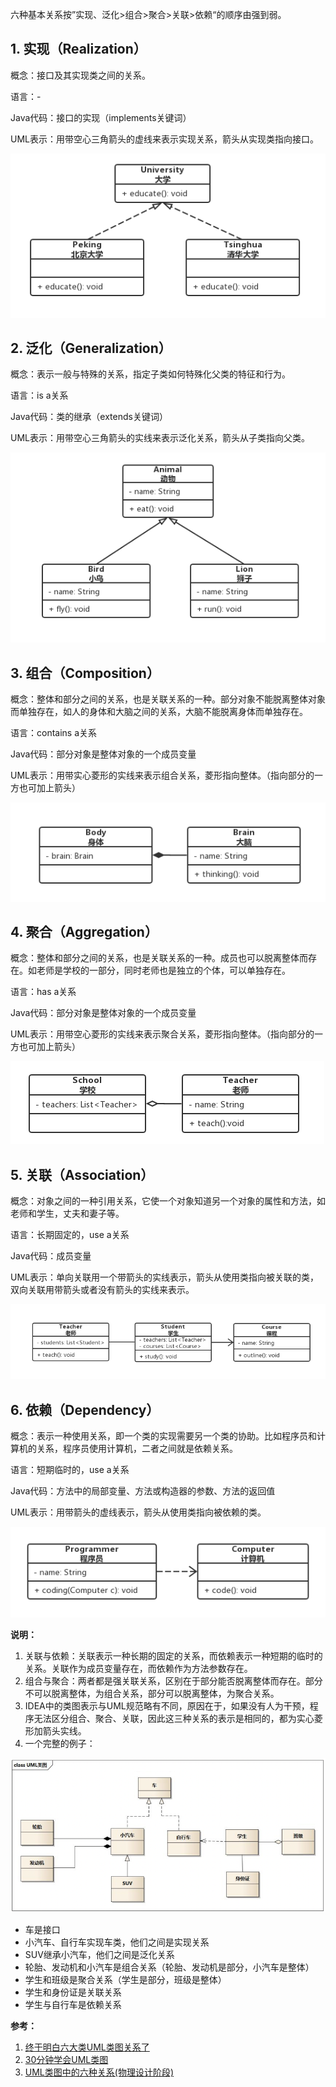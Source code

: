 六种基本关系按”实现、泛化>组合>聚合>关联>依赖“的顺序由强到弱。

## 1. 实现（Realization）

概念：接口及其实现类之间的关系。

语言：-

Java代码：接口的实现（implements关键词）

UML表示：用带空心三角箭头的虚线来表示实现关系，箭头从实现类指向接口。

![](assets/UML类图中的关系/image-20230228110030449.png)

## 2. 泛化（Generalization）

概念：表示一般与特殊的关系，指定子类如何特殊化父类的特征和行为。

语言：is a关系

Java代码：类的继承（extends关键词）

UML表示：用带空心三角箭头的实线来表示泛化关系，箭头从子类指向父类。

![](assets/UML类图中的关系/image-20230227172942888.png)

## 3. 组合（Composition）

概念：整体和部分之间的关系，也是关联关系的一种。部分对象不能脱离整体对象而单独存在，如人的身体和大脑之间的关系，大脑不能脱离身体而单独存在。

语言：contains a关系

Java代码：部分对象是整体对象的一个成员变量

UML表示：用带实心菱形的实线来表示组合关系，菱形指向整体。（指向部分的一方也可加上箭头）

![](assets/UML类图中的关系/image-20230228110143634.png)

## 4. 聚合（Aggregation）

概念：整体和部分之间的关系，也是关联关系的一种。成员也可以脱离整体而存在。如老师是学校的一部分，同时老师也是独立的个体，可以单独存在。

语言：has a关系

Java代码：部分对象是整体对象的一个成员变量

UML表示：用带空心菱形的实线来表示聚合关系，菱形指向整体。（指向部分的一方也可加上箭头）

![](assets/UML类图中的关系/image-20230228110200222.png)

## 5. 关联（Association）

概念：对象之间的一种引用关系，它使一个对象知道另一个对象的属性和方法，如老师和学生，丈夫和妻子等。

语言：长期固定的，use a关系

Java代码：成员变量

UML表示：单向关联用一个带箭头的实线表示，箭头从使用类指向被关联的类，双向关联用带箭头或者没有箭头的实线来表示。

![](assets/UML类图中的关系/image-20230228110220463.png)

## 6. 依赖（Dependency）

概念：表示一种使用关系，即一个类的实现需要另一个类的协助。比如程序员和计算机的关系，程序员使用计算机，二者之间就是依赖关系。

语言：短期临时的，use a关系

Java代码：方法中的局部变量、方法或构造器的参数、方法的返回值

UML表示：用带箭头的虚线表示，箭头从使用类指向被依赖的类。

![](assets/UML类图中的关系/image-20230228110235486.png)

**说明：**

1. 关联与依赖：关联表示一种长期的固定的关系，而依赖表示一种短期的临时的关系。关联作为成员变量存在，而依赖作为方法参数存在。
2. 组合与聚合：两者都是强关联关系，区别在于部分能否脱离整体而存在。部分不可以脱离整体，为组合关系，部分可以脱离整体，为聚合关系。
3. IDEA中的类图表示与UML规范略有不同，原因在于，如果没有人为干预，程序无法区分组合、聚合、关联，因此这三种关系的表示是相同的，都为实心菱形加箭头实线。
4. 一个完整的例子：

![](assets/UML类图中的关系/image-20230228113838354.png)

- 车是接口
- 小汽车、自行车实现车类，他们之间是实现关系
- SUV继承小汽车，他们之间是泛化关系
- 轮胎、发动机和小汽车是组合关系（轮胎、发动机是部分，小汽车是整体）
- 学生和班级是聚合关系（学生是部分，班级是整体）
- 学生和身份证是关联关系
- 学生与自行车是依赖关系

**参考：**

1. [终于明白六大类UML类图关系了](https://segmentfault.com/a/1190000021317534)
2. [30分钟学会UML类图](https://zhuanlan.zhihu.com/p/109655171)
3. [UML类图中的六种关系(物理设计阶段)](https://www.cnblogs.com/NeilZhang/p/10278995.html)
